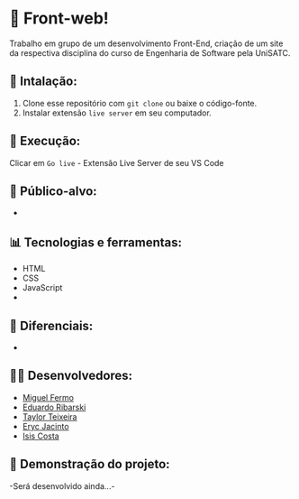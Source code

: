 # 🔭 Front-web!

Trabalho em grupo de um desenvolvimento Front-End, criação de um site da respectiva disciplina do curso de Engenharia de Software pela UniSATC.

## 🔧 Intalação:
1. Clone esse repositório com `git clone` ou baixe o código-fonte.
2. Instalar extensão `live server` em seu computador.

## 🚀 Execução:
Clicar em `Go live` - Extensão Live Server de seu VS Code

## 🎯 Público-alvo:
-

## 📊 Tecnologias e ferramentas:
- HTML
- CSS
- JavaScript
- 

## 🏹 Diferenciais:
-

## 👷🏽 Desenvolvedores:

- [Miguel Fermo](https://github.com/miguelfermo)
- [Eduardo Ribarski](https://github.com/ribarski)
- [Taylor Teixeira](https://github.com/taylorteixeira)
- [Eryc Jacinto](https://github.com/erycmj)
- [Isis Costa](https://github.com/isiscostabb)

## 🔭 Demonstração do projeto:
-Será desenvolvido ainda...-
